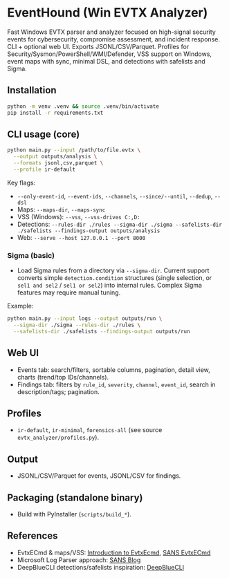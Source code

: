 # EventHound (Win EVTX Analyzer)

Fast Windows EVTX parser and analyzer focused on high-signal security events for cybersecurity, compromise assessment, and incident response. CLI + optional web UI. Exports JSONL/CSV/Parquet. Profiles for Security/Sysmon/PowerShell/WMI/Defender, VSS support on Windows, event maps with sync, minimal DSL, and detections with safelists and Sigma.

## Installation

```bash
python -m venv .venv && source .venv/bin/activate
pip install -r requirements.txt
```

## CLI usage (core)

```bash
python main.py --input /path/to/file.evtx \
  --output outputs/analysis \
  --formats jsonl,csv,parquet \
  --profile ir-default
```

Key flags:
- `--only-event-id`, `--event-ids`, `--channels`, `--since/--until`, `--dedup`, `--dsl`
- Maps: `--maps-dir`, `--maps-sync`
- VSS (Windows): `--vss`, `--vss-drives C:,D:`
- Detections: `--rules-dir ./rules --sigma-dir ./sigma --safelists-dir ./safelists --findings-output outputs/analysis`
- Web: `--serve --host 127.0.0.1 --port 8000`

### Sigma (basic)
- Load Sigma rules from a directory via `--sigma-dir`. Current support converts simple `detection.condition` structures (single selection, or `sel1 and sel2` / `sel1 or sel2`) into internal rules. Complex Sigma features may require manual tuning.

Example:
```bash
python main.py --input logs --output outputs/run \
  --sigma-dir ./sigma --rules-dir ./rules \
  --safelists-dir ./safelists --findings-output outputs/run
```

## Web UI

- Events tab: search/filters, sortable columns, pagination, detail view, charts (trend/top IDs/channels).
- Findings tab: filters by `rule_id`, `severity`, `channel`, `event_id`, search in description/tags; pagination.

## Profiles
- `ir-default`, `ir-minimal`, `forensics-all` (see source `evtx_analyzer/profiles.py`).

## Output
- JSONL/CSV/Parquet for events, JSONL/CSV for findings.

## Packaging (standalone binary)
- Build with PyInstaller (`scripts/build_*`).

## References
- EvtxECmd & maps/VSS: [Introduction to EvtxEcmd](https://isc.sans.edu/diary/25858), [SANS EvtxECmd](https://www.sans.org/tools/evtxecmd)
- Microsoft Log Parser approach: [SANS Blog](https://www.sans.org/blog/computer-forensics-how-to-microsoft-log-parser)
- DeepBlueCLI detections/safelists inspiration: [DeepBlueCLI](https://github.com/sans-blue-team/DeepBlueCLI)
